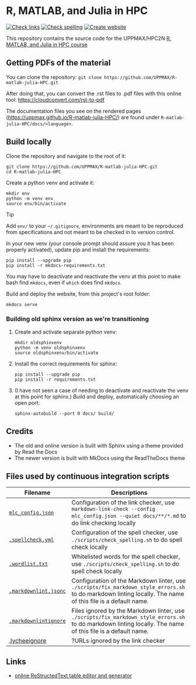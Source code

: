 # R, MATLAB, and Julia in HPC

[![Check links](https://github.com/UPPMAX/R-matlab-julia-HPC/actions/workflows/check_links.yaml/badge.svg?branch=main)](https://github.com/UPPMAX/R-matlab-julia-HPC/actions/workflows/check_links.yaml)
[![Check spelling](https://github.com/UPPMAX/R-matlab-julia-HPC/actions/workflows/check_spelling.yaml/badge.svg?branch=main)](https://github.com/UPPMAX/R-matlab-julia-HPC/actions/workflows/check_spelling.yaml)
[![Create website](https://github.com/UPPMAX/R-matlab-julia-HPC/actions/workflows/create_website.yaml/badge.svg?branch=main)](https://github.com/UPPMAX/R-matlab-julia-HPC/actions/workflows/create_website.yaml)

This repository contains the source code for the UPPMAX/HPC2N [R, MATLAB, and Julia in HPC course](https://uppmax.github.io/R-matlab-julia-HPC/)

## Getting PDFs of the material

You can clone the repository: ``git clone https://github.com/UPPMAX/R-matlab-julia-HPC.git``

After doing that, you can convert the .rst files to .pdf files with this online tool: <https://cloudconvert.com/rst-to-pdf>

The documentation files you see on the rendered pages (<https://uppmax.github.io/R-matlab-julia-HPC/>) are found under ``R-matlab-julia-HPC/docs/<language>``.

## Build locally

Clone the repository and navigate to the root of it:

```console
git clone https://github.com/UPPMAX/R-matlab-julia-HPC.git
cd R-matlab-julia-HPC
```

Create a python venv and activate it:

```console
mkdir env
python -m venv env
source env/bin/activate
```

> [!TIP]
> Add `env/` to your `~/.gitignore`, environments are meant to be reproduced from
> specifications and not meant to be checked in to version control.

In your new venv (your console prompt should assure you it has been properly activated),
update pip and install the requirements:

```console
pip install --upgrade pip
pip install -r mkdocs-requirements.txt
```

You may have to deactivate and reactivate the venv at this point to make bash find
`mkdocs`, even if `which` does find `mkdocs`.

Build and deploy the website, from this project's root folder:

```console
mkdocs serve
```

### Building old sphinx version as we're transitioning

1. Create and activate separate python venv:

    ```console
    mkdir oldsphinxenv
    python -m venv oldsphinxenv
    source oldsphinxenv/bin/activate
    ```

2. Install the correct requirements for sphinx:

    ```console
    pip install --upgrade pip
    pip install -r requirements.txt
    ```

3. (I have not seen a case of needing to deactivate and reactivate the venv at
   this point for sphinx.) Build and deploy, automatically choosing an open
   port:

    ```console
    sphinx-autobuild --port 0 docs/ build/
    ```


## Credits

- The old and online version is built with Sphinx using a theme provided by Read the Docs
- The newer version is built with MkDocs using the ReadTheDocs theme

## Files used by continuous integration scripts

<!-- markdownlint-disable MD013 --><!-- Tables cannot be split up over lines, hence will break 80 characters per line -->

Filename                                    |Descriptions
--------------------------------------------|------------------------------------------------------------------------------------------------------
[`mlc_config.json`](mlc_config.json)        |Configuration of the link checker, use `markdown-link-check --config mlc_config.json --quiet docs/**/*.md` to do link checking locally
[`.spellcheck.yml`](.spellcheck.yml)        | Configuration of the spell checker, use `./scripts/check_spelling.sh` to do spell check locally
[`.wordlist.txt`](.wordlist.txt)            | Whitelisted words for the spell checker, use `./scripts/check_spelling.sh` to do spell check locally
[`.markdownlint.jsonc`](.markdownlint.jsonc)|Configuration of the Markdown linter, use `./scripts/fix_markdown_style_errors.sh` to do markdown linting locally. The name of this file is a default name.
[`.markdownlintignore`](.markdownlintignore)|Files ignored by the Markdown linter, use `./scripts/fix_markdown_style_errors.sh` to do markdown linting locally. The name of this file is a default name.
[.lycheeignore](.lycheeignore)              |?URLs ignored by the link checker

<!-- markdownlint-enable MD013 -->

## Links

- [online ReStructedText table editor and generator](https://tableconvert.com/restructuredtext-generator)
